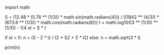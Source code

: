 import math

S = (12.48 * (5.76 ** (1/3)) * math.sin(math.radians(4))) / ((1842 ** (4/3)) * (673.8 ** (1/3)) * math.cos(math.radians(8)))
t = math.log10((3 ** (1/3)) ** (1/3)) - 1/4
st = S * t

if st < 0:
    n = (S - 2 * t) / (2 * S*2 + 5 * t*2)
else:
    n = math.sqrt(3 * t)

print(n)
